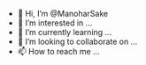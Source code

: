 - 👋 Hi, I’m @ManoharSake
- 👀 I’m interested in ...
- 🌱 I’m currently learning ...
- 💞️ I’m looking to collaborate on ...
- 📫 How to reach me ...

<!---
ManoharSake/ManoharSake is a ✨ special ✨ repository because its `README.md` (this file) appears on your GitHub profile.
You can click the Preview link to take a look at your changes.
--->
